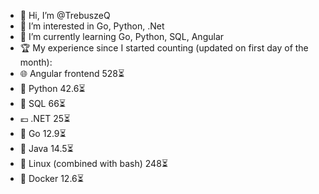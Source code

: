 - 👋 Hi, I’m @TrebuszeQ
- 👀 I’m interested in Go, Python, .Net
- 🌱 I’m currently learning Go, Python, SQL, Angular
- 🏆 My experience since I started counting (updated on first day of the month):
- 🌐 Angular frontend
  528⏳
- 🐍 Python
  42.6⏳
- 📓 SQL
  66⏳
- 💶 .NET
  25⏳
- 🐹 Go
  12.9⏳ 
- 🌋 Java
  14.5⏳
- 🐧 Linux (combined with bash)
  248⏳
- 🐳 Docker
  12.6⏳
<!---
TrebuszeQ/TrebuszeQ is a ✨ special ✨ repository because its `README.md` (this file) appears on your GitHub profile.
You can click the Preview link to take a look at your changes.
- 💞️ I’m looking to collaborate on ...
- 📫 How to reach me ...
--->

